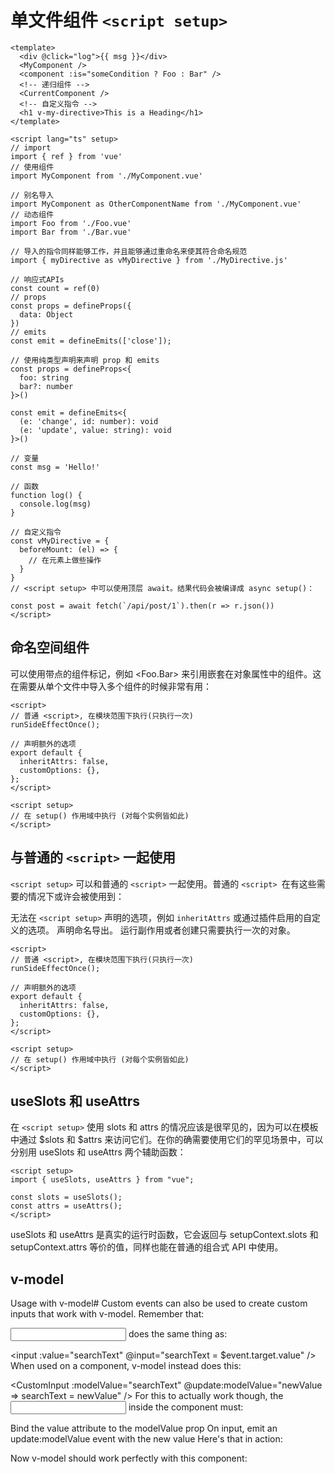 # 单文件组件 `<script setup>`

```vue
<template>
  <div @click="log">{{ msg }}</div>
  <MyComponent />
  <component :is="someCondition ? Foo : Bar" />
  <!-- 递归组件 -->
  <CurrentComponent />
  <!-- 自定义指令 -->
  <h1 v-my-directive>This is a Heading</h1>
</template>

<script lang="ts" setup>
// import
import { ref } from 'vue'
// 使用组件
import MyComponent from './MyComponent.vue'

// 别名导入
import MyComponent as OtherComponentName from './MyComponent.vue'
// 动态组件
import Foo from './Foo.vue'
import Bar from './Bar.vue'

// 导入的指令同样能够工作，并且能够通过重命名来使其符合命名规范
import { myDirective as vMyDirective } from './MyDirective.js'

// 响应式APIs
const count = ref(0)
// props
const props = defineProps({
  data: Object
})
// emits
const emit = defineEmits(['close']);

// 使用纯类型声明来声明 prop 和 emits
const props = defineProps<{
  foo: string
  bar?: number
}>()

const emit = defineEmits<{
  (e: 'change', id: number): void
  (e: 'update', value: string): void
}>()

// 变量
const msg = 'Hello!'

// 函数
function log() {
  console.log(msg)
}

// 自定义指令
const vMyDirective = {
  beforeMount: (el) => {
    // 在元素上做些操作
  }
}
// <script setup> 中可以使用顶层 await。结果代码会被编译成 async setup()：

const post = await fetch(`/api/post/1`).then(r => r.json())
</script>
```

## 命名空间组件

可以使用带点的组件标记，例如 <Foo.Bar> 来引用嵌套在对象属性中的组件。这在需要从单个文件中导入多个组件的时候非常有用：

```vue
<script>
// 普通 <script>, 在模块范围下执行(只执行一次)
runSideEffectOnce();

// 声明额外的选项
export default {
  inheritAttrs: false,
  customOptions: {},
};
</script>

<script setup>
// 在 setup() 作用域中执行 (对每个实例皆如此)
</script>
```

## 与普通的 `<script>` 一起使用

`<script setup>` 可以和普通的 `<script>` 一起使用。普通的 `<script> `在有这些需要的情况下或许会被使用到：

无法在 `<script setup>` 声明的选项，例如 `inheritAttrs` 或通过插件启用的自定义的选项。
声明命名导出。
运行副作用或者创建只需要执行一次的对象。

```vue
<script>
// 普通 <script>, 在模块范围下执行(只执行一次)
runSideEffectOnce();

// 声明额外的选项
export default {
  inheritAttrs: false,
  customOptions: {},
};
</script>

<script setup>
// 在 setup() 作用域中执行 (对每个实例皆如此)
</script>
```

## useSlots 和 useAttrs

在 `<script setup>` 使用 slots 和 attrs 的情况应该是很罕见的，因为可以在模板中通过 $slots 和 $attrs 来访问它们。在你的确需要使用它们的罕见场景中，可以分别用 useSlots 和 useAttrs 两个辅助函数：

```vue
<script setup>
import { useSlots, useAttrs } from "vue";

const slots = useSlots();
const attrs = useAttrs();
</script>
```

useSlots 和 useAttrs 是真实的运行时函数，它会返回与 setupContext.slots 和 setupContext.attrs 等价的值，同样也能在普通的组合式 API 中使用。

## v-model

Usage with v-model#
Custom events can also be used to create custom inputs that work with v-model. Remember that:

<input v-model="searchText" />
does the same thing as:

<input
:value="searchText"
@input="searchText = $event.target.value"
/>
When used on a component, v-model instead does this:

<CustomInput
:modelValue="searchText"
@update:modelValue="newValue => searchText = newValue"
/>
For this to actually work though, the <input> inside the component must:

Bind the value attribute to the modelValue prop
On input, emit an update:modelValue event with the new value
Here's that in action:

<!-- CustomInput.vue -->
<script>
export default {
  props: ['modelValue'],
  emits: ['update:modelValue']
}
</script>

<template>
  <input
    :value="modelValue"
    @input="$emit('update:modelValue', $event.target.value)"
  />
</template>
Now v-model should work perfectly with this component:

<CustomInput v-model="searchText" />
